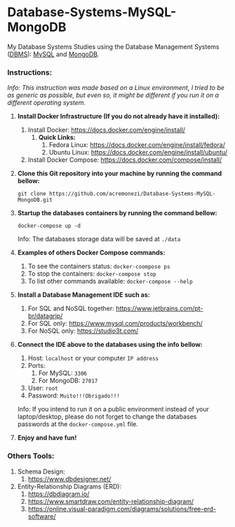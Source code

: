# Database-Systems-MySQL-MongoDB
My Database Systems Studies using the Database Management Systems ([DBMS](https://en.wikipedia.org/wiki/Database#Database_management_system)):  [MySQL](https://www.mysql.com/) and [MongoDB](https://www.mongodb.com/).

### Instructions:

*Info: This instruction was made based on a Linux environment, I tried to be as generic as possible, but even so, it might be different if you run it on a different operating system.*



1. **Install Docker Infrastructure (If you do not already have it installed):**

   1. Install Docker: https://docs.docker.com/engine/install/
      1. **Quick Links:**
         1. Fedora Linux: https://docs.docker.com/engine/install/fedora/
         2. Ubuntu Linux: https://docs.docker.com/engine/install/ubuntu/
   2. Install Docker Compose: https://docs.docker.com/compose/install/

2. **Clone this Git repository into your machine by running the command bellow:**

    `git clone https://github.com/acremonezi/Database-Systems-MySQL-MongoDB.git` 

3. **Startup the databases containers by running the command bellow:** 

   `docker-compose up -d`

   Info: The databases storage data will be saved at `./data`

4. **Examples of others Docker Compose commands:**

   1. To see the containers status:  `docker-coompose ps`
   2. To stop the containers:  `docker-compose stop`
   3. To list other commands available:  `docker-compose --help`

5. **Install a Database Management IDE such as:**

   1. For SQL and NoSQL together: https://www.jetbrains.com/pt-br/datagrip/
   2. For SQL only: https://www.mysql.com/products/workbench/
   3. For NoSQL only: https://studio3t.com/

6. **Connect the IDE above to the databases using the info bellow:**

   1. Host: `localhost` or your computer `IP address`
   2. Ports:
      1. For MySQL: `3306`
      2. For MongoDB: `27017`
   3. User: `root`
   4. Password: `Muito!!!Obrigado!!!`

   Info: If you intend to run it on a public environment instead of your laptop/desktop, please do not forget to change the databases passwords at the `docker-compose.yml` file.

7. **Enjoy and have fun!**



### Others Tools:

1. Schema Design:
   1. https://www.dbdesigner.net/
2. Entity-Relationship Diagrams (ERD):
   1. https://dbdiagram.io/
   2. https://www.smartdraw.com/entity-relationship-diagram/
   3. https://online.visual-paradigm.com/diagrams/solutions/free-erd-software/

